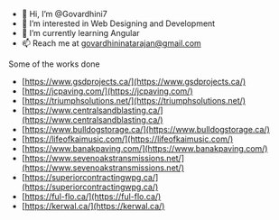 - 👋 Hi, I’m @Govardhini7
- 👀 I’m interested in Web Designing and Development
- 🌱 I’m currently learning Angular
- 📫 Reach me at govardhininatarajan@gmail.com

<!---
Govardhini7/Govardhini7 is a ✨ special ✨ repository because its `README.md` (this file) appears on your GitHub profile.
You can click the Preview link to take a look at your changes.
--->

Some of the works done
- [https://www.gsdprojects.ca/](https://www.gsdprojects.ca/)
- [https://jcpaving.com/](https://jcpaving.com/)
- [https://triumphsolutions.net/](https://triumphsolutions.net/)
- [https://www.centralsandblasting.ca/](https://www.centralsandblasting.ca/)
- [https://www.bulldogstorage.ca/](https://www.bulldogstorage.ca/)
- [https://lifeofkaimusic.com/](https://lifeofkaimusic.com/)
- [https://www.banakpaving.com/](https://www.banakpaving.com/)
- [https://www.sevenoakstransmissions.net/](https://www.sevenoakstransmissions.net/)
- [https://superiorcontractingwpg.ca/](https://superiorcontractingwpg.ca/)
- [https://ful-flo.ca/](https://ful-flo.ca/)
- [https://kerwal.ca/](https://kerwal.ca/)
